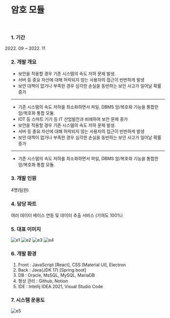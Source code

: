 # 암호 모듈
&nbsp;

### 1. 기간

2022. 09 ~ 2022. 11
&nbsp;

### 2. 개발 개요

- 보안을 적용할 경우 기존 시스템의 속도 저하 문제 발생.
- 서버 등 중요 자산에 대해 허락되지 않는 사용자의 접근이 빈번하게 발생
- 보안 대책이 없거나 부족한 경우 심각한 손실을 동반하는 보안 사고가 일어날 확률 증가

---

- 기존 시스템의 속도 저하를 최소화하면서 파일, DBMS 암/복호화 기능을 통합한 암/복호화 통합 모듈.
- IOT 등 스마트 기기 등 IT 산업발전과 비례하여 보안 문제 증가
- 보안을 적용할 경우 기존 시스템의 속도 저하 문제 발생.
- 서버 등 중요 자산에 대해 허락되지 않는 사용자의 접근이 빈번하게 발생
- 보안 대책이 없거나 부족한 경우 심각한 손실을 동반하는 보안 사고가 일어날 확률 증가

---

- 기존 시스템의 속도 저하를 최소화하면서 파일, DBMS 암/복호화 기능을 통합한 암/복호화 통합 모듈.
&nbsp;

### 3. 개발 인원

4명(팀원)
&nbsp;

### 4. 담당 파트

여러 데이터 베이스 연동 및 데이터 추출 서비스 (기여도 100%)
&nbsp;

### 5. 대표 이미지
![e1](https://github.com/cjfals9626/ITEM_FRONT/assets/81482706/44dd5ed3-d1ff-4450-9303-3cfb0983720a)
![e2](https://github.com/cjfals9626/ITEM_FRONT/assets/81482706/f2456c13-69f3-4401-b9ac-a5d5661cfb36)
![e3](https://github.com/cjfals9626/ITEM_FRONT/assets/81482706/99ac616e-06c8-41d3-a394-7adff519eebb)
![e4](https://github.com/cjfals9626/ITEM_FRONT/assets/81482706/a84a3d6a-c8b8-4e01-b590-9346ae391b77)
&nbsp;

### 6. 개발 환경

1. Front : JavaScript [React], CSS [Material UI], Electron
2. Back : Java(JDK 17) [Spring boot]
3. DB : Oracle, MsSQL, MySQL, MariaDB
4. 형상 관리 : Github, Notion
5. IDE : Intellij IDEA 2021, Visual Studio Code
&nbsp;

### 7. 시스템 운용도

![e5](https://github.com/cjfals9626/ITEM_FRONT/assets/81482706/1ce0948f-0b9c-4c3e-b2c8-735f1a4e34f2)

